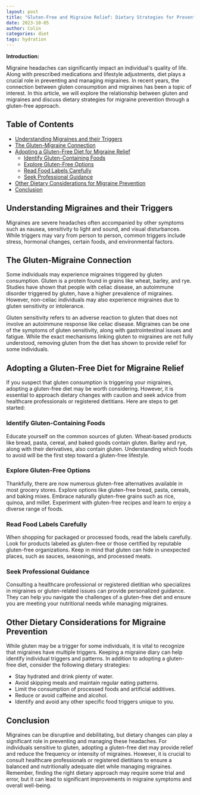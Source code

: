 ```yaml
---
layout: post
title: "Gluten-Free and Migraine Relief: Dietary Strategies for Prevention"
date: 2023-10-05
author: Colin
categories: diet
tags: hydration
---
```


**Introduction:**

Migraine headaches can significantly impact an individual's quality of life. Along with prescribed medications and lifestyle adjustments, diet plays a crucial role in preventing and managing migraines. In recent years, the connection between gluten consumption and migraines has been a topic of interest. In this article, we will explore the relationship between gluten and migraines and discuss dietary strategies for migraine prevention through a gluten-free approach.

## Table of Contents
- [Understanding Migraines and their Triggers](#understanding-migraines-and-their-triggers)
- [The Gluten-Migraine Connection](#the-gluten-migraine-connection)
- [Adopting a Gluten-Free Diet for Migraine Relief](#adopting-a-gluten-free-diet-for-migraine-relief)
   - [Identify Gluten-Containing Foods](#identify-gluten-containing-foods)
   - [Explore Gluten-Free Options](#explore-gluten-free-options)
   - [Read Food Labels Carefully](#read-food-labels-carefully)
   - [Seek Professional Guidance](#seek-professional-guidance)
- [Other Dietary Considerations for Migraine Prevention](#other-dietary-considerations-for-migraine-prevention)
- [Conclusion](#conclusion)

## Understanding Migraines and their Triggers

Migraines are severe headaches often accompanied by other symptoms such as nausea, sensitivity to light and sound, and visual disturbances. While triggers may vary from person to person, common triggers include stress, hormonal changes, certain foods, and environmental factors.

## The Gluten-Migraine Connection

Some individuals may experience migraines triggered by gluten consumption. Gluten is a protein found in grains like wheat, barley, and rye. Studies have shown that people with celiac disease, an autoimmune disorder triggered by gluten, have a higher prevalence of migraines. However, non-celiac individuals may also experience migraines due to gluten sensitivity or intolerance.

Gluten sensitivity refers to an adverse reaction to gluten that does not involve an autoimmune response like celiac disease. Migraines can be one of the symptoms of gluten sensitivity, along with gastrointestinal issues and fatigue. While the exact mechanisms linking gluten to migraines are not fully understood, removing gluten from the diet has shown to provide relief for some individuals.

## Adopting a Gluten-Free Diet for Migraine Relief

If you suspect that gluten consumption is triggering your migraines, adopting a gluten-free diet may be worth considering. However, it is essential to approach dietary changes with caution and seek advice from healthcare professionals or registered dietitians. Here are steps to get started:

### Identify Gluten-Containing Foods

Educate yourself on the common sources of gluten. Wheat-based products like bread, pasta, cereal, and baked goods contain gluten. Barley and rye, along with their derivatives, also contain gluten. Understanding which foods to avoid will be the first step toward a gluten-free lifestyle.

### Explore Gluten-Free Options

Thankfully, there are now numerous gluten-free alternatives available in most grocery stores. Explore options like gluten-free bread, pasta, cereals, and baking mixes. Embrace naturally gluten-free grains such as rice, quinoa, and millet. Experiment with gluten-free recipes and learn to enjoy a diverse range of foods.

### Read Food Labels Carefully

When shopping for packaged or processed foods, read the labels carefully. Look for products labeled as gluten-free or those certified by reputable gluten-free organizations. Keep in mind that gluten can hide in unexpected places, such as sauces, seasonings, and processed meats.

### Seek Professional Guidance

Consulting a healthcare professional or registered dietitian who specializes in migraines or gluten-related issues can provide personalized guidance. They can help you navigate the challenges of a gluten-free diet and ensure you are meeting your nutritional needs while managing migraines.

## Other Dietary Considerations for Migraine Prevention

While gluten may be a trigger for some individuals, it is vital to recognize that migraines have multiple triggers. Keeping a migraine diary can help identify individual triggers and patterns. In addition to adopting a gluten-free diet, consider the following dietary strategies:

- Stay hydrated and drink plenty of water.
- Avoid skipping meals and maintain regular eating patterns.
- Limit the consumption of processed foods and artificial additives.
- Reduce or avoid caffeine and alcohol.
- Identify and avoid any other specific food triggers unique to you.

## Conclusion

Migraines can be disruptive and debilitating, but dietary changes can play a significant role in preventing and managing these headaches. For individuals sensitive to gluten, adopting a gluten-free diet may provide relief and reduce the frequency or intensity of migraines. However, it is crucial to consult healthcare professionals or registered dietitians to ensure a balanced and nutritionally adequate diet while managing migraines. Remember, finding the right dietary approach may require some trial and error, but it can lead to significant improvements in migraine symptoms and overall well-being.